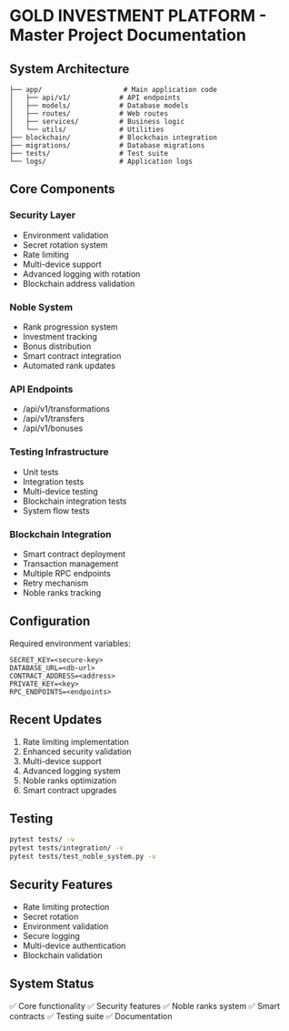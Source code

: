 
# GOLD INVESTMENT PLATFORM - Master Project Documentation

## System Architecture
```
├── app/                    # Main application code
│   ├── api/v1/            # API endpoints
│   ├── models/            # Database models
│   ├── routes/            # Web routes
│   ├── services/          # Business logic
│   └── utils/             # Utilities
├── blockchain/            # Blockchain integration
├── migrations/            # Database migrations
├── tests/                 # Test suite
└── logs/                  # Application logs
```

## Core Components

### Security Layer
- Environment validation
- Secret rotation system
- Rate limiting
- Multi-device support
- Advanced logging with rotation
- Blockchain address validation

### Noble System
- Rank progression system
- Investment tracking
- Bonus distribution
- Smart contract integration
- Automated rank updates

### API Endpoints
- /api/v1/transformations
- /api/v1/transfers
- /api/v1/bonuses

### Testing Infrastructure
- Unit tests
- Integration tests
- Multi-device testing
- Blockchain integration tests
- System flow tests

### Blockchain Integration
- Smart contract deployment
- Transaction management
- Multiple RPC endpoints
- Retry mechanism
- Noble ranks tracking

## Configuration
Required environment variables:
```
SECRET_KEY=<secure-key>
DATABASE_URL=<db-url>
CONTRACT_ADDRESS=<address>
PRIVATE_KEY=<key>
RPC_ENDPOINTS=<endpoints>
```

## Recent Updates
1. Rate limiting implementation
2. Enhanced security validation
3. Multi-device support
4. Advanced logging system
5. Noble ranks optimization
6. Smart contract upgrades

## Testing
```bash
pytest tests/ -v
pytest tests/integration/ -v
pytest tests/test_noble_system.py -v
```

## Security Features
- Rate limiting protection
- Secret rotation
- Environment validation
- Secure logging
- Multi-device authentication
- Blockchain validation

## System Status
✅ Core functionality
✅ Security features
✅ Noble ranks system
✅ Smart contracts
✅ Testing suite
✅ Documentation
